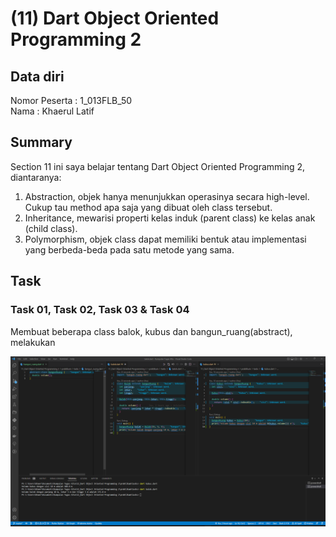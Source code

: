 # (11) Dart Object Oriented Programming 2
## Data diri 
Nomor Peserta  : 1_013FLB_50  <br />
Nama : Khaerul Latif

## Summary 
Section 11 ini saya belajar tentang Dart Object Oriented Programming 2, diantaranya:
1. Abstraction, objek hanya menunjukkan operasinya secara high-level. Cukup tau method apa saja yang dibuat oleh class tersebut.
2. Inheritance, mewarisi properti kelas induk (parent class) ke kelas anak (child class). 
3. Polymorphism, objek class dapat memiliki bentuk atau implementasi yang berbeda-beda pada satu metode yang sama.
## Task
### Task 01, Task 02, Task 03 & Task 04
Membuat beberapa class balok, kubus dan bangun_ruang(abstract), melakukan 

![imgSoalTask01](screenshoot/task01_task02_task03_task04.png)